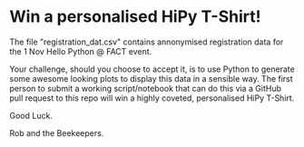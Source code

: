# Win a personalised HiPy T-Shirt!

The file "registration_dat.csv" contains annonymised registration data for the 1 Nov Hello Python @ FACT event.

Your challenge, should you choose to accept it, is to use Python to generate some awesome looking plots to display this data in a sensible way. The first person to submit a working script/notebook that can do this via a GitHub pull request to this repo will win a highly coveted, personalised HiPy T-Shirt.

Good Luck.

Rob and the Beekeepers.
